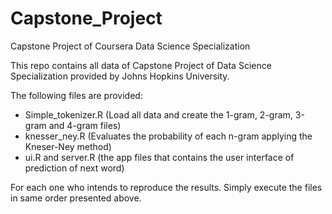 # Capstone_Project
Capstone Project of Coursera Data Science Specialization

This repo contains all data of Capstone Project of Data Science Specialization provided by Johns Hopkins University.

The following files are provided:

- Simple_tokenizer.R (Load all data and create the 1-gram, 2-gram, 3-gram and 4-gram files)
- knesser_ney.R (Evaluates the probability of each n-gram applying the Kneser-Ney method)
- ui.R and server.R (the app files that contains the user interface of prediction of next word)

For each one who intends to reproduce the results. Simply execute the files in same order presented above.
